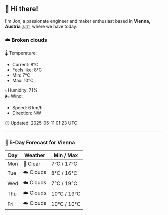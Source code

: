 ## 👋 Hi there!

I'm Jon, a passionate engineer and maker enthusiast based in **Vienna, Austria** 🇦🇹, where we have today:

### ☁️ Broken clouds 

🌡️ Temperature: 
* Current: 8°C
* Feels like: 8°C
* Min: 7°C 
* Max: 10°C  

💧 Humidity: 71%  
🌬️ Wind: 
* Speed: 6 km/h 
* Direction: NW  

🕒 Updated: 2025-05-11 01:23 UTC

---

### 📅 5-Day Forecast for Vienna

| Day | Weather | Min / Max |
|-----|---------|------------|
| Mon | 🌙 Clear | 7°C / 17°C |
| Tue | ☁️ Clouds | 8°C / 16°C |
| Wed | ☁️ Clouds | 7°C / 19°C |
| Thu | ☁️ Clouds | 10°C / 19°C |
| Fri | ☁️ Clouds | 10°C / 10°C |
